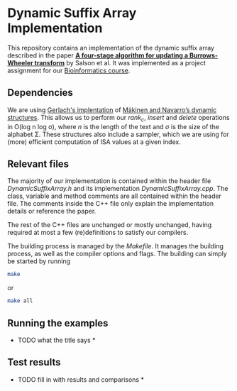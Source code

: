 # Dynamic Suffix Array Implementation

This repository contains an implementation of the dynamic suffix array described in the paper [**A four-stage algorithm for updating a Burrows-Wheeler transform**](http://ac.els-cdn.com/S0304397509004770/1-s2.0-S0304397509004770-main.pdf?_tid=611f5686-ba92-11e5-a58c-00000aacb362&acdnat=1452757536_6f7caedbc51814202a7ba1b0595f3cb6) by Salson et al. It was implemented as a project assignment for our [Bioinformatics course](http://www.fer.unizg.hr/predmet/bio).

## Dependencies

We are using [Gerlach's implentation](http://citeseerx.ist.psu.edu/viewdoc/download?doi=10.1.1.132.468&rep=rep1&type=pdf) of [Mäkinen and Navarro’s dynamic structures](http://dl.acm.org/citation.cfm?id=1367072). This allows us to perform our *rank<sub>c</sub>*, *insert* and *delete* operations in O(log n log &sigma;), where *n* is the length of the text and *&sigma;* is the size of the alphabet &Sigma;. These structures also include a sampler, which we are using for (more) efficient computation of ISA values at a given index.

## Relevant files

The majority of our implementation is contained within the header file *DynamicSuffixArray.h* and its implementation *DynamicSuffixArray.cpp*. The class, variable and method comments are all contained within the header file. The comments inside the C++ file only explain the implementation details or reference the paper.

The rest of the C++ files are unchanged or mostly unchanged, having required at most a few (re)definitions to satisfy our compilers.

The building process is managed by the *Makefile*. It manages the building process, as well as the compiler options and flags. The building can simply be started by running

```bash
make
```

or

```bash
make all
```

## Running the examples

* TODO what the title says *

## Test results

* TODO fill in with results and comparisons *
